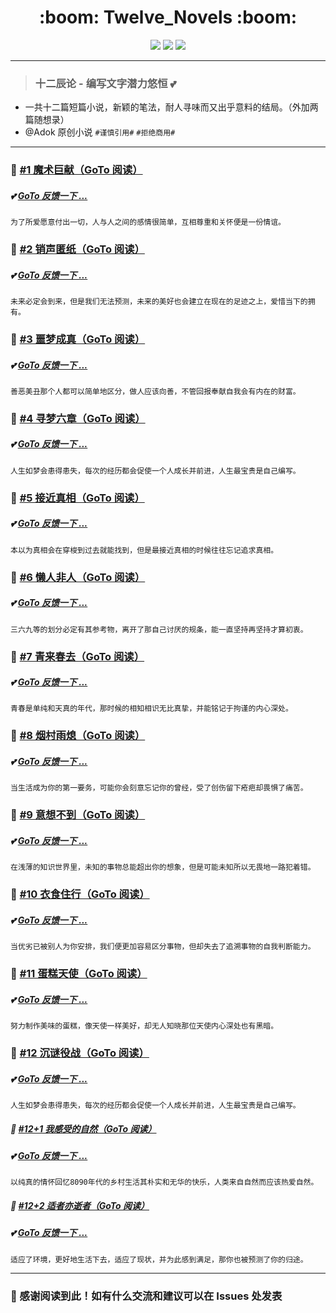 <div>
  <h1 align="center"> :boom: Twelve_Novels :boom: </h1>
  <div align="center">
    <a href="https://github.com/OSIOMs/Twelve_Novels" target="_self">
      <img src="https://img.shields.io/badge/Twelve-Starsun-brightgreen?style=flat&logo=Canonical" /></a> 
    <a href="https://github.com/OSIOMs/Twelve_Novels" target="_self">
      <img src="https://img.shields.io/badge/Novel-Original-blue?style=flat&logo=Coursera" /></a> 
    <a href="https://github.com/OSIOMs/Twelve_Novels" target="_self">
      <img src="https://img.shields.io/badge/Text-Spirit-brightgreen?style=flat&logo=AMP" /></a> 
  </div>
</div>

---
> ### 十二辰论 - 编写文字潜力悠恒 :two_hearts:

- 一共十二篇短篇小说，新颖的笔法，耐人寻味而又出乎意料的结局。（外加两篇随想录）
- @Adok 原创小说 ```#谨慎引用#``` ```#拒绝商用#```

---
### :dart:  <a href="https://github.com/OSIOMs/Twelve_Novels/blob/TNovels/%231%20魔术巨献/%231%20魔术巨献（图片内容预览）.png" target="_blank">#1 魔术巨献（GoTo 阅读）</a>
##### :two_hearts: <a href="https://forms.office.com/Pages/ResponsePage.aspx?id=0Ctc0wnQ7E2o3MlafK7TR3m7AxQyoHVFp2Z3tGvl4_xUMEpDMFpQOEdWTTBIQjFROFQ0UDQ0Sk0yNy4u" target="_blank">GoTo 反馈一下 ... </a>

```为了所爱愿意付出一切，人与人之间的感情很简单，互相尊重和关怀便是一份情谊。```

### :dart: <a href="https://github.com/OSIOMs/Twelve_Novels/blob/TNovels/%232%20销声匿纸/%232%20销声匿纸（图片内容预览）.png" target="_blank">#2 销声匿纸（GoTo 阅读）</a>
##### :two_hearts: <a href="https://forms.office.com/Pages/ResponsePage.aspx?id=0Ctc0wnQ7E2o3MlafK7TR3m7AxQyoHVFp2Z3tGvl4_xUMUNUWDU2VlpSTVRPRVpWRDhTQzRXT0ExSS4u" target="_blank">GoTo 反馈一下 ... </a>

```未来必定会到来，但是我们无法预测，未来的美好也会建立在现在的足迹之上，爱惜当下的拥有。```

### :dart: <a href="https://github.com/OSIOMs/Twelve_Novels/blob/TNovels/%233%20噩梦成真/%233%20噩梦成真（图片内容预览）.png" target="_blank">#3 噩梦成真（GoTo 阅读）</a>
##### :two_hearts: <a href="https://forms.office.com/Pages/ResponsePage.aspx?id=0Ctc0wnQ7E2o3MlafK7TR3m7AxQyoHVFp2Z3tGvl4_xUQTJHSzk0WE4yUFNUT084UVRTQzI3NldYRy4u" target="_blank">GoTo 反馈一下 ... </a>

```善恶美丑那个人都可以简单地区分，做人应该向善，不管回报奉献自我会有内在的财富。```

### :dart: <a href="https://github.com/OSIOMs/Twelve_Novels/blob/TNovels/%234%20寻梦六章/%234%20寻梦六章（图片内容预览）.png" target="_blank">#4 寻梦六章（GoTo 阅读）</a>
##### :two_hearts: <a href="https://forms.office.com/Pages/ResponsePage.aspx?id=0Ctc0wnQ7E2o3MlafK7TR3m7AxQyoHVFp2Z3tGvl4_xUOUNSTDc5SFY5WTA4SUkzUFFJNzEzSTAwVy4u" target="_blank">GoTo 反馈一下 ... </a>

```人生如梦会患得患失，每次的经历都会促使一个人成长并前进，人生最宝贵是自己编写。```

### :dart: <a href="https://github.com/OSIOMs/Twelve_Novels/blob/TNovels/%235%20接近真相/%235%20接近真相（图片内容预览）.png" target="_blank">#5 接近真相（GoTo 阅读）</a>
##### :two_hearts: <a href="https://forms.office.com/Pages/ResponsePage.aspx?id=0Ctc0wnQ7E2o3MlafK7TR3m7AxQyoHVFp2Z3tGvl4_xUOEREUzRHNUhTTFM2Wkw2SERINEJJVU9ORy4u" target="_blank">GoTo 反馈一下 ... </a>

```本以为真相会在穿梭到过去就能找到，但是最接近真相的时候往往忘记追求真相。```

### :dart: <a href="https://github.com/OSIOMs/Twelve_Novels/blob/TNovels/%236%20懒人非人/%236%20懒人非人（图片内容预览）.png" target="_blank">#6 懒人非人（GoTo 阅读）</a>
##### :two_hearts: <a href="https://forms.office.com/Pages/ResponsePage.aspx?id=0Ctc0wnQ7E2o3MlafK7TR3m7AxQyoHVFp2Z3tGvl4_xUQU1ZVElOVTExTlFNQTVWTkVNNkVFSlVYUy4u" target="_blank">GoTo 反馈一下 ... </a>

```三六九等的划分必定有其参考物，离开了那自己讨厌的规条，能一直坚持再坚持才算初衷。```

### :dart: <a href="https://github.com/OSIOMs/Twelve_Novels/blob/TNovels/%237%20青来春去/%237%20青来春去（图片内容预览）.png" target="_blank">#7 青来春去（GoTo 阅读）</a>
##### :two_hearts: <a href="https://forms.office.com/Pages/ResponsePage.aspx?id=0Ctc0wnQ7E2o3MlafK7TR3m7AxQyoHVFp2Z3tGvl4_xUQ004TDlGNUFNRUpQSk9VODZDWEZLS0owUS4u" target="_blank">GoTo 反馈一下 ... </a>

```青春是单纯和天真的年代，那时候的相知相识无比真挚，并能铭记于拘谨的内心深处。```

### :dart: <a href="https://github.com/OSIOMs/Twelve_Novels/blob/TNovels/%238%20烟村雨熄/%238%20烟村雨熄（图片内容预览）.png" target="_blank">#8 烟村雨熄（GoTo 阅读）</a>
##### :two_hearts: <a href="https://forms.office.com/Pages/ResponsePage.aspx?id=0Ctc0wnQ7E2o3MlafK7TR3m7AxQyoHVFp2Z3tGvl4_xUMkJHWFFTOEtJRDNRVFNYUEpRNVdMQ1hDQS4u" target="_blank">GoTo 反馈一下 ... </a>

```当生活成为你的第一要务，可能你会刻意忘记你的曾经，受了创伤留下疮疤却畏惧了痛苦。```

### :dart: <a href="https://github.com/OSIOMs/Twelve_Novels/blob/TNovels/%239%20意想不到/%239%20意想不到（图片内容预览）.png" target="_blank">#9 意想不到（GoTo 阅读）</a>
##### :two_hearts: <a href="https://forms.office.com/Pages/ResponsePage.aspx?id=0Ctc0wnQ7E2o3MlafK7TR3m7AxQyoHVFp2Z3tGvl4_xUMVhKWUtVSEg4MDVLREtYNTZZSDBPU05JNC4u" target="_blank">GoTo 反馈一下 ... </a>

```在浅薄的知识世界里，未知的事物总能超出你的想象，但是可能未知所以无畏地一路犯着错。```

### :dart: <a href="https://github.com/OSIOMs/Twelve_Novels/blob/TNovels/%2310%20衣食住行/%2310%20衣食住行（图片内容预览）.png" target="_blank">#10 衣食住行（GoTo 阅读）</a>
##### :two_hearts: <a href="https://forms.office.com/Pages/ResponsePage.aspx?id=0Ctc0wnQ7E2o3MlafK7TR3m7AxQyoHVFp2Z3tGvl4_xUNDNETDY5OE9aMktOM0ZVT0RQTzBWQjZKOC4u" target="_blank">GoTo 反馈一下 ... </a>

```当优劣已被别人为你安排，我们便更加容易区分事物，但却失去了追溯事物的自我判断能力。```

### :dart: <a href="https://github.com/OSIOMs/Twelve_Novels/blob/TNovels/%2311%20蛋糕天使/%2311%20蛋糕天使（图片内容预览）.png" target="_blank">#11 蛋糕天使（GoTo 阅读）</a>
##### :two_hearts: <a href="https://forms.office.com/Pages/ResponsePage.aspx?id=0Ctc0wnQ7E2o3MlafK7TR3m7AxQyoHVFp2Z3tGvl4_xUMFE0VzJCMkxOV1FFNTVPSERPUzZYQVNESS4u" target="_blank">GoTo 反馈一下 ... </a>

```努力制作美味的蛋糕，像天使一样美好，却无人知晓那位天使内心深处也有黑暗。```

### :dart: <a href="https://github.com/OSIOMs/Twelve_Novels/blob/TNovels/%2312%20沉谜役战/%2312%20沉谜役战（图片内容预览）.png" target="_blank">#12 沉谜役战（GoTo 阅读）</a>
##### :two_hearts: <a href="https://forms.office.com/Pages/ResponsePage.aspx?id=0Ctc0wnQ7E2o3MlafK7TR3m7AxQyoHVFp2Z3tGvl4_xUMjVBQjI1UzRXNDlHWllHRVJXNFFTSjFUWS4u" target="_blank">GoTo 反馈一下 ... </a>

```人生如梦会患得患失，每次的经历都会促使一个人成长并前进，人生最宝贵是自己编写。```

##### :art: <a href="https://github.com/OSIOMs/Twelve_Novels/blob/TNovels/%2312%2B1%20我感受的自然/%2312%2B1%20我感受的自然（图片内容预览）.png" target="_blank">#12+1 我感受的自然（GoTo 阅读）</a>
##### :two_hearts: <a href="https://forms.office.com/Pages/ResponsePage.aspx?id=0Ctc0wnQ7E2o3MlafK7TR3m7AxQyoHVFp2Z3tGvl4_xUOFRSTjBVR01MWlRZS1cyQzZSTk4xSVQyWi4u" target="_blank">GoTo 反馈一下 ... </a>

```以纯真的情怀回忆8090年代的乡村生活其朴实和无华的快乐，人类来自自然而应该热爱自然。```

##### :art: <a href="https://github.com/OSIOMs/Twelve_Novels/blob/TNovels/%2312%2B2%20适者亦逝者/%2312%2B2%20适者亦逝者（图片内容预览）.png" target="_blank">#12+2 适者亦逝者（GoTo 阅读）</a>
##### :two_hearts: <a href="https://forms.office.com/Pages/ResponsePage.aspx?id=0Ctc0wnQ7E2o3MlafK7TR3m7AxQyoHVFp2Z3tGvl4_xUNUIzRUgzTVk1VEtIVkpUTlNEOU9ONkc0NC4u" target="_blank">GoTo 反馈一下 ... </a>

```适应了环境，更好地生活下去，适应了现状，并为此感到满足，那你也被预测了你的归途。```

---
### :sparkling_heart: 感谢阅读到此！如有什么交流和建议可以在 Issues 处发表
